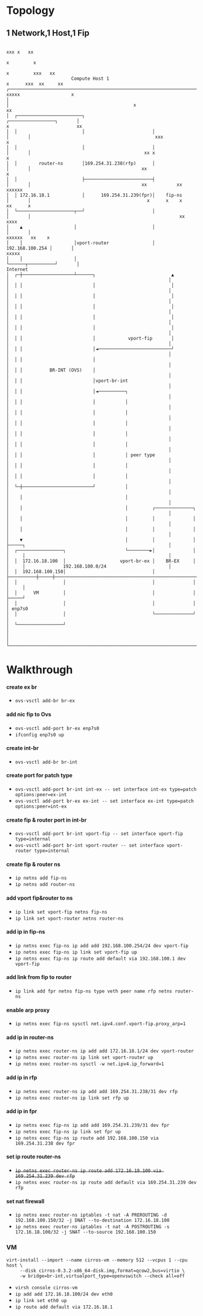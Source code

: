 # Topology

## 1 Network,1 Host,1 Fip
```
                                                                                                                                    xxx x   xx
                                                                                                                                    x         x
                                                                                                                                    x         xxx   xx
                        Compute Host 1                                                                                           x      xxx  xx     xx
┌───────────────────────────────────────────────────────────────────────────────┐                                              xxxxx                   x
│                                                                               │                                              x                      xx
│  ┌────────────────────────┐                         ┌─────────────────┐       │                                               x                         xx
│  │                        │                         │                 │       │                                              xxx                          x
│  │                        │                         │                 │       │                                          xx x                              x
│  │        router-ns       │169.254.31.238(rfp)      │                 │       │                                         xx                                 x
│  │                        ├─────────────────────────┤                 │       │                                         xx           xx              xxxxxx
│  │ 172.16.18.1            │      169.254.31.239(fpr)│    fip-ns       │       │                                           x      x    x       xx      x
│  └─────────────────────┬──┘                         │                 │       │                                                       xx      xxxx
│    ▲                   │                            │                 │       │                                                         xxxxxx   xx    x
│    │                   │vport-router                │ 192.168.100.254 │       │                                                                    xxxxx
│    │                   │                            └──────┬──────────┘       │                                                        Internet
│  ┌─┼───────────────────┴──────┐                            ▲                  │                                                           │
│  │ │                          │                            │                  │                                                           │
│  │ │                          │                            │                  │                                                           │
│  │ │                          │                            │                  │                                                           │
│  │ │                          │                            │                  │                                                           │
│  │ │                          │                            │                  │                                                           │
│  │ │                          │            vport-fip       │                  │                                                           │
│  │ │                          │◄───────────────────────────┘                  │                                                           │
│  │ │                          │                                               │                                                           │
│  │ │          BR-INT (OVS)    │                                               │                                                           │
│  │ │                          │vport-br-int                                   │                                                           │
│  │ │                          │◄──────────┐                                   │                                                           │
│  │ │                          │           │                                   │                                                           │
│  │ │                          │           │                                   │                                                           │
│  │ │                          │           │                                   │                                                           │
│  │ │                          │           │                                   │                                                           │
│  │ │                          │           │                                   │                                                           │
│  │ │                          │           │ peer type                         │                                                           │
│  │ │                          │           │                                   │                                                           │
│  │ │                          │           │                                   │                                                           │
│  └─┼──────────────────────────┘           │                                   │                                                           │
│    │                                      │                                   │                                                           │
│    │                                      │         ┌──────────────┐          │                                                           │
│    │                                      │         │              │          │                                                           │
│    │                                      │         │              │          │                                                           │
│    ▼                                      │         │              │          ├─────┐                                                     │
│  ┌─────────────────┐                      └────────►│              │          │     │                                                     │
│  │  172.16.18.100  │                    vport-br-ex │    BR-EX     │          │     │              192.168.100.0/24                       │
│  │  192.168.100.150│                                │              ├──────────┼─────┼─────────────────────────────────────────────────────┘
│  │                 │                                │              │          │     │
│  │      VM         │                                │              │          ├─────┘
│  │                 │                                │              │          │ enp7s0
│  │                 │                                └──────────────┘          │
│  └─────────────────┘                                                          │
│                                                                               │
└───────────────────────────────────────────────────────────────────────────────┘
```

# Walkthrough

#### create ex br
- `ovs-vsctl add-br br-ex`

#### add nic fip to Ovs
- `ovs-vsctl add-port br-ex enp7s0`
- `ifconfig enp7s0 up`

#### create int-br
- `ovs-vsctl add-br br-int`

#### create port for patch type 
- `ovs-vsctl add-port br-int int-ex -- set interface int-ex type=patch options:peer=ex-int`
- `ovs-vsctl add-port br-ex ex-int -- set interface ex-int type=patch options:peer=int-ex`

#### create fip & router port in int-br
- `ovs-vsctl add-port br-int vport-fip -- set interface vport-fip type=internal`
- `ovs-vsctl add-port br-int vport-router -- set interface vport-router type=internal`

#### create fip & router ns
- `ip netns add fip-ns`
- `ip netns add router-ns`

#### add vport fip&router to ns
- `ip link set vport-fip netns fip-ns`
- `ip link set vport-router netns router-ns`

#### add ip in fip-ns
- `ip netns exec fip-ns ip add add 192.168.100.254/24 dev vport-fip`
- `ip netns exec fip-ns ip link set vport-fip up`
- `ip netns exec fip-ns ip route add default via 192.168.100.1 dev vport-fip`

#### add link from fip to router
- `ip link add fpr netns fip-ns type veth peer name rfp netns router-ns`

#### enable arp proxy
- `ip netns exec fip-ns sysctl net.ipv4.conf.vport-fip.proxy_arp=1`

#### add ip in router-ns
- `ip netns exec router-ns ip add add 172.16.18.1/24 dev vport-router`
- `ip netns exec router-ns ip link set vport-router up`
- `ip netns exec router-ns sysctl -w net.ipv4.ip_forward=1`

#### add ip in rfp
- `ip netns exec router-ns ip add add 169.254.31.238/31 dev rfp`
- `ip netns exec router-ns ip link set rfp up`

#### add ip in fpr
- `ip netns exec fip-ns ip add add 169.254.31.239/31 dev fpr`
- `ip netns exec fip-ns ip link set fpr up`
- `ip netns exec fip-ns ip route add 192.168.100.150 via 169.254.31.238 dev fpr`

#### set ip route router-ns
- ~~`ip netns exec router-ns ip route add 172.16.18.100 via 169.254.31.239 dev rfp`~~
- `ip netns exec router-ns ip route add default via 169.254.31.239 dev rfp`

#### set nat firewall
- `ip netns exec router-ns iptables -t nat -A PREROUTING -d 192.168.100.150/32 -j DNAT --to-destination 172.16.18.100`
- `ip netns exec router-ns iptables -t nat -A POSTROUTING -s 172.16.18.100/32 -j SNAT --to-source 192.168.100.150`

### VM
```
virt-install --import --name cirros-vm --memory 512 --vcpus 1 --cpu host \
     --disk cirros-0.3.2-x86_64-disk.img,format=qcow2,bus=virtio \
     -w bridge=br-int,virtualport_type=openvswitch --check all=off
```

- `virsh console cirros-vm`
- `ip add add 172.16.18.100/24 dev eth0`
- `ip link set eth0 up`
- `ip route add default via 172.16.18.1`

